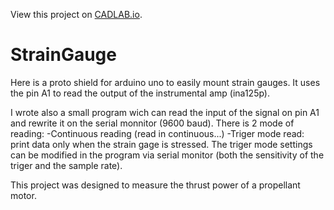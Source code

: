 View this project on [CADLAB.io](https://cadlab.io/project/1158). 

# StrainGauge

Here is a proto shield for arduino uno to easily mount strain gauges. It uses the pin A1 to read the output of the instrumental
amp (ina125p).

I wrote also a small program wich can read the input of the signal on pin A1 and rewrite it on the serial monnitor (9600 baud). 
There is 2 mode of reading:
-Continuous reading (read in continuous...)
-Triger mode read: print data only when the strain gage is stressed. The triger mode settings can be modified in the program via serial
monitor (both the sensitivity of the triger and the sample rate).

This project was designed to measure the thrust power of a propellant motor.
